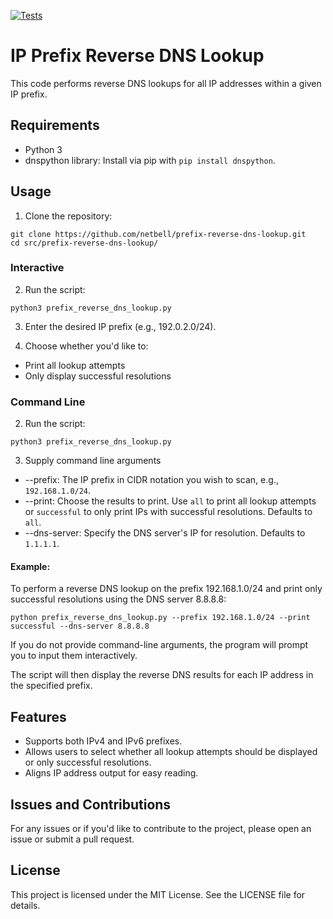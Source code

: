 [![Tests](https://github.com/netbell/prefix-reverse-dns-lookup/actions/workflows/tests.yml/badge.svg)](https://github.com/netbell/prefix-reverse-dns-lookup/actions/workflows/tests.yml)

# IP Prefix Reverse DNS Lookup
This code performs reverse DNS lookups for all IP addresses within a given IP prefix.

## Requirements
- Python 3
- dnspython library: Install via pip with `pip install dnspython`.

## Usage
1. Clone the repository:
```
git clone https://github.com/netbell/prefix-reverse-dns-lookup.git
cd src/prefix-reverse-dns-lookup/
```

### Interactive
2. Run the script:
```
python3 prefix_reverse_dns_lookup.py
```

3. Enter the desired IP prefix (e.g., 192.0.2.0/24).

4. Choose whether you'd like to:
 - Print all lookup attempts
 - Only display successful resolutions

### Command Line
2. Run the script:
```
python3 prefix_reverse_dns_lookup.py
```

3. Supply command line arguments

- --prefix: The IP prefix in CIDR notation you wish to scan, e.g., `192.168.1.0/24`.
- --print: Choose the results to print. Use `all` to print all lookup attempts or `successful` to only print IPs with successful resolutions. Defaults to `all`.
- --dns-server: Specify the DNS server's IP for resolution. Defaults to `1.1.1.1`.

#### Example:
To perform a reverse DNS lookup on the prefix 192.168.1.0/24 and print only successful resolutions using the DNS server 8.8.8.8:

```
python prefix_reverse_dns_lookup.py --prefix 192.168.1.0/24 --print successful --dns-server 8.8.8.8
```

If you do not provide command-line arguments, the program will prompt you to input them interactively.

The script will then display the reverse DNS results for each IP address in the specified prefix.

## Features
- Supports both IPv4 and IPv6 prefixes.
- Allows users to select whether all lookup attempts should be displayed or only successful resolutions.
- Aligns IP address output for easy reading.

## Issues and Contributions
For any issues or if you'd like to contribute to the project, please open an issue or submit a pull request.

## License
This project is licensed under the MIT License. See the LICENSE file for details.